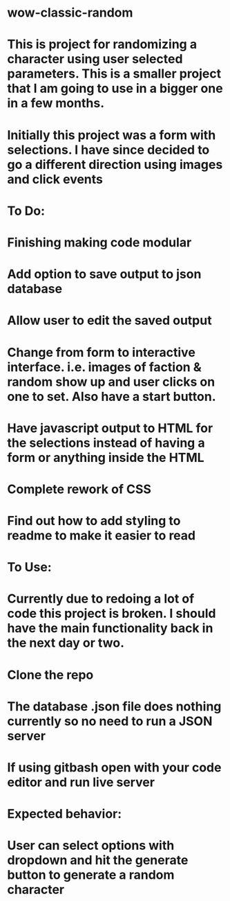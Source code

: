 # wow-classic-random
# This is project for randomizing a character using user selected parameters. This is a smaller project that I am going to use in a bigger one in a few months.
# Initially this project was a form with selections. I have since decided to go a different direction using images and click events

# To Do:
# Finishing making code modular
# Add option to save output to json database
# Allow user to edit the saved output
# Change from form to interactive interface. i.e. images of faction & random show up and user clicks on one to set. Also have a start button.
# Have javascript output to HTML for the selections instead of having a form or anything inside the HTML
# Complete rework of CSS
# Find out how to add styling to readme to make it easier to read

# To Use:
# Currently due to redoing a lot of code this project is broken. I should have the main functionality back in the next day or two.
# Clone the repo
# The database .json file does nothing currently so no need to run a JSON server
# If using gitbash open with your code editor and run live server

# Expected behavior:
# User can select options with dropdown and hit the generate button to generate a random character
